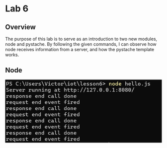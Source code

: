 # Lab 6
## Overview
The purpose of this lab is to serve as an introduction to two new modules, node and pystache.
By following the given commands, I can observe how node receives information from a server,
and how the pystache template works.

## Node

![node hello](https://github.com/VictorAfonso1208/CPE-322/blob/main/Labs/Lab6/Lab6%20Images/node%20hello.png)
![]()
![]()
![]()
![]()
![]()
![]()

